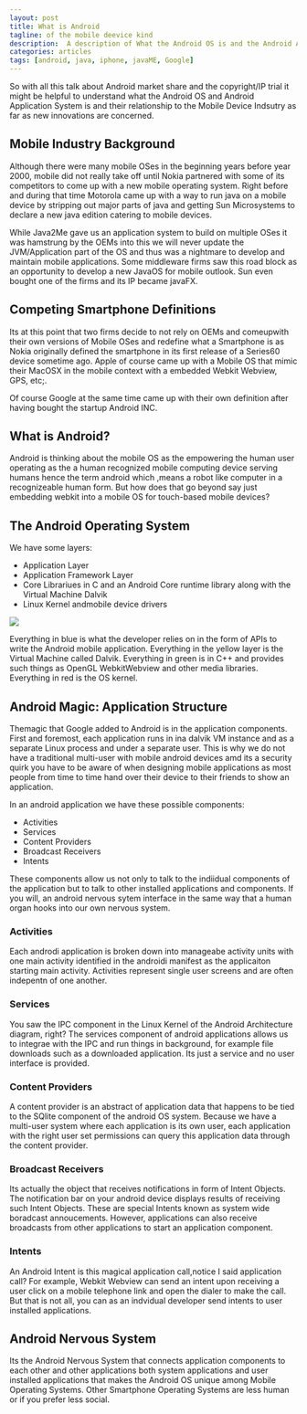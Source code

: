 ```yaml
---
layout: post
title: What is Android
tagline: of the mobile deevice kind
description:  A description of What the Android OS is and the Android Application system
categories: articles
tags: [android, java, iphone, javaME, Google]
---
```


So with all this talk about Android market share and the copyright/IP trial it might be helpful to understand
what the Android OS and Android Application System is and their relationship to the Mobile Device Indsutry
as far as new innovations are concerned.

## Mobile Industry Background

Although there were many mobile OSes in the beginning years before year 2000, mobile did not really take off
until Nokia partnered with some of its competitors to come up with a new mobile operating system. 
Right before and during that time Motorola came up with a way to run java on a mobile device by stripping
out  major parts of java and getting Sun Microsystems to declare a new java edition catering to mobile devices.

While Java2Me gave us an application system to build on multiple OSes it was hamstrung by the OEMs into
this we will never update the JVM/Application part of the OS and thus was a nightmare to develop 
and maintain mobile applications.  Some middleware firms saw this road block as an opportunity to
develop a new JavaOS for mobile outlook. Sun even bought one of the firms and its IP became javaFX.

## Competing Smartphone Definitions

Its at this point that two firms decide to not rely on OEMs and comeupwith their own versions of
Mobile OSes and redefine what a Smartphone is as Nokia originally defined the smartphone in its
first release of a Series60 device sometime ago. Apple of course came up with a Mobile OS that
mimic their MacOSX in the mobile context with a embedded Webkit Webview, GPS, etc;.

Of course Google at the same time came up with their own definition after having bought
the startup Android INC.  

## What is Android?

Android is thinking about the mobile OS as the empowering the human user operating as the
a human recognized mobile computing device serving humans hence the term android which ,means
a robot like computer in a recognizeable human form.  But how does that go beyond say
just embedding webkit into a mobile OS for touch-based mobile devices?

## The Android Operating System

We have some layers:

<ul>
<li>Application Layer</li>
<li>Application Framework Layer</li>
<li>Core Librariues in C and an Android Core runtime library along with the Virtual Machine Dalvik</li>
<li>Linux Kernel andmobile device drivers</li>
</ul>

<img src="{{ site.base_url }}assets/img/android-system-architecture.jpg"/>

Everything in blue is what the developer relies on in the form of APIs to write the Android mobile application.
Everything in the yellow layer is the Virtual Machine called Dalvik. Everything in green is in C++ and 
provides such things as OpenGL WebkitWebview and other media libraries. Everything in red is the 
OS kernel.

## Android Magic:  Application Structure

Themagic that Google added to Android is in the application components. 
First and foremost, each application runs in ina dalvik VM instance and as a separate Linux process and 
under a separate user. This is why we do not have a traditional multi-user with mobile android devices
amd its a security quirk you have to be aware of when designing mobile applications as most 
people from time to time hand over their device to their friends to show an application.

In an android application we have these possible components:

<ul>
<li>Activities</li>
<li>Services</li>
<li>Content Providers</li>
<li>Broadcast Receivers</li>
<li>Intents</li>
</ul>

These components allow us not only to talk to the indiidual components of the application but to talk to other
installed applications and components. If you will, an android nervous sytem interface in the same way that 
a human organ hooks into our own nervous system.

### Activities

Each androdi application is broken down into manageabe activity units with one main activity identified 
in the androidi manifest as the applicaiton starting main activity. Activities represent single user screens
and are often indepentn of one another.

### Services

You saw the IPC component in the Linux Kernel of the Android Architecture diagram, right? The services 
component of android applications allows us to integrae with the IPC and run things in background, for 
example file downloads such as a downloaded application. Its just a service and no user interface is
provided.

### Content Providers

A content provider is an abstract of application data that happens to be tied to the SQlite component
of the android OS system. Because we have a multi-user system where each application is its own user,
each application with the right user set permissions can query this application data through the content
provider.

### Broadcast Receivers

Its actually the object that receives notifications in form of Intent Objects. The notification bar on your android 
device displays results of receiving such Intent Objects. These are special Intents known as system wide
boradcast annoucements. However, applications can also receive broadcasts from other applications
to start an application component. 

### Intents

An Android Intent is this magical application call,notice I said application call?  For example, Webkit Webview can send
an intent upon receiving a user click on a mobile telephone link and open the dialer to make the call. But that is not
all, you can as an indvidual developer send intents to user installed applications.

## Android Nervous System

Its the Android Nervous System that connects application components to each other and other applications
both system applications and user installed applications that makes the Android OS unique among Mobile
Operating Systems.  Other Smartphone Operating Systems are less human or if you prefer less social.